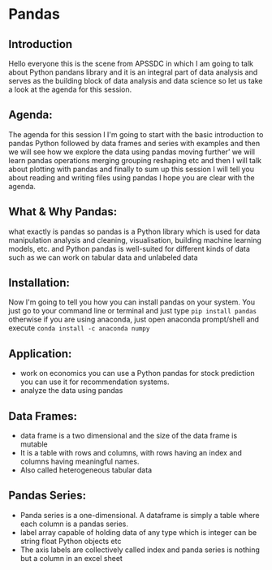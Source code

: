 # Pandas 
 ## Introduction
Hello everyone this is the scene from APSSDC in which I am going to talk about Python pandans library and it is an integral part of data analysis and serves as the building block of data analysis and data science so let us take a look at the agenda for this session.
## Agenda:
The agenda for this session l I'm going to start with the basic introduction to pandas Python
followed by data frames and series with examples and then we will see how we explore the data using pandas moving further’ we will learn pandas operations merging grouping reshaping etc and then I will talk about plotting with pandas and finally  to sum up this session I will tell you about reading and writing files using pandas I hope you are clear with the agenda.

## What & Why Pandas:
what exactly is pandas so pandas is a Python library which is used for data manipulation analysis and cleaning, visualisation, building machine learning models, etc. and Python pandas is well-suited for different kinds of data such as we can work on tabular data and unlabeled data

## Installation: 
Now I'm going to tell you how you can install pandas on your system. You  just go to your command line or terminal and just type 
```pip install pandas```
otherwise if you are using anaconda, just open anaconda prompt/shell and execute 
```conda install -c anaconda numpy```
## Application:
* work on economics  you can use a Python pandas for stock  prediction you can use it for recommendation systems.
* analyze the data using pandas

## Data Frames:
* data frame is a two dimensional and the size of the data frame is mutable 
* It is a table with rows and columns, with rows having an index and columns having meaningful names.
* Also called heterogeneous tabular data

## Pandas Series:
* Panda series is a one-dimensional. A dataframe is simply a table where each column is a pandas series. 
* label array capable of holding data of any type which is integer can be string float Python objects etc 
* The axis labels are collectively called index and panda series is nothing but a column in an excel sheet


